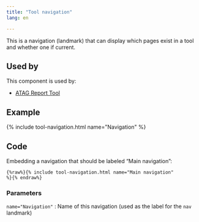 ```yaml
---
title: "Tool navigation"
lang: en

---
```


This is a navigation (landmark) that can display which pages exist in a tool and whether one if current. 

## Used by

This component is used by: 

* [ATAG Report Tool](https://w3.org/WAI/atag/report-tool)

## Example

{% include tool-navigation.html name="Navigation" %}

## Code

Embedding a navigation that should be labeled “Main navigation”:

```liquid
{%raw%}{% include tool-navigation.html name="Main navigation"
%}{% endraw%}
```

### Parameters

`name="Navigation"`
: Name of this navigation (used as the label for the `nav` landmark)
